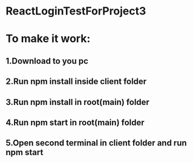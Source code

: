 # ReactLoginTestForProject3

# To make it work:
## 1.Download to you pc
## 2.Run npm install inside client folder
## 3.Run npm install in root(main) folder
## 4.Run npm start in root(main) folder
## 5.Open second terminal in client folder and run npm start
